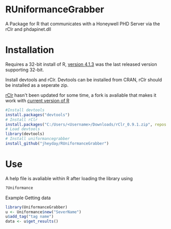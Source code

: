 # RUniformanceGrabber
A Package for R that communicates with a Honeywell PHD Server via the rClr and phdapinet.dll
# Installation

Requires a 32-bit install of R, [version 4.1.3](https://cran.r-project.org/bin/windows/base/old/4.1.3/) was the last released version supporting 32-bit.

Install devtools and rClr.
Devtools can be installed from CRAN, rClr should be installed as a seperate zip. 

[rClr](https://github.com/rdotnet/rClr) hasn't been updated for some time, a fork is avaliable that makes it work with [current version of R](https://github.com/Open-Systems-Pharmacology/rClr/releases)

``` R
#Install devtools
install.packages("devtools")
# Install rClr
install.packages("C:/Users/<Username>/Downloads/rClr_0.9.1.zip", repos = NULL, type = "win.binary")
# Load devtools
library(devtools)
# Install uniformancegrabber
install_github("jheyday/RUniformanceGrabber")
```
# Use
A help file is avaliable within R after loading the library using 
``` R
?Uniformance
```
Example Getting data

``` R
library(UniformanceGrabber)
u <- Uniformance$new("SeverName")
u$add_tag("tag name")
data <- u$get_results()
```

